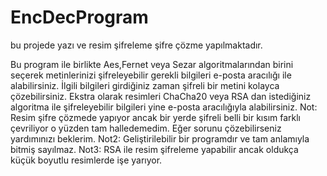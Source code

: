 # EncDecProgram
bu projede yazı ve resim şifreleme şifre çözme yapılmaktadır.

Bu program ile birlikte Aes,Fernet veya Sezar algoritmalarından birini seçerek metinlerinizi şifreleyebilir gerekli bilgileri e-posta aracılığı ile alabilirsiniz. İlgili bilgileri girdiğiniz zaman şifreli bir metini kolayca çözebilirsiniz. Ekstra olarak resimleri ChaCha20 veya RSA dan istediğiniz algoritma ile şifreleyebilir bilgileri yine e-posta aracılığıyla alabilirsiniz.
Not: Resim şifre çözmede yapıyor ancak bir yerde şifreli belli bir kısım farklı çevriliyor o yüzden tam halledemedim. Eğer sorunu çözebilirseniz yardımınızı beklerim.
Not2: Geliştirilebilir bir programdır ve tam anlamıyla bitmiş sayılmaz.
Not3: RSA ile resim şifreleme yapabilir ancak oldukça küçük boyutlu resimlerde işe yarıyor.

